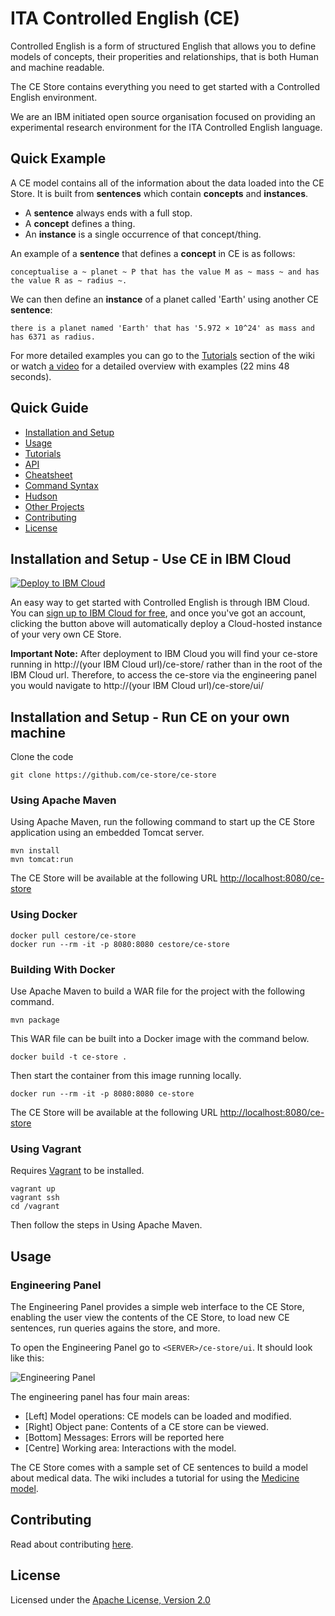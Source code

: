 # ITA Controlled English (CE)

Controlled English is a form of structured English that allows you to define models of concepts, their properities and relationships, that is both Human and machine readable.

The CE Store contains everything you need to get started with a Controlled English environment.

We are an IBM initiated open source organisation focused on providing an experimental research environment for the ITA Controlled English language.

## Quick Example

A CE model contains all of the information about the data loaded into the CE Store. It is built from **sentences** which contain **concepts** and **instances**.

- A **sentence** always ends with a full stop.
- A **concept** defines a thing.
- An **instance** is a single occurrence of that concept/thing.

An example of a **sentence** that defines a **concept** in CE is as follows:

`conceptualise a ~ planet ~ P that has the value M as ~ mass ~ and has the value R as ~ radius ~.`

We can then define an **instance** of a planet called 'Earth' using another CE **sentence**:

`there is a planet named 'Earth' that has '5.972 × 10^24' as mass and has 6371 as radius.`

For more detailed examples you can go to the [Tutorials](https://github.com/ce-store/ce-store/wiki#tutorials) section of the wiki or watch [a video](https://www.youtube.com/watch?v=bfTYYCUjo6M) for a detailed overview with examples (22 mins 48 seconds).


## Quick Guide

* [Installation and Setup](https://github.com/ce-store/ce-store#installation-and-setup)
* [Usage](https://github.com/ce-store/ce-store#usage)
* [Tutorials](https://github.com/ce-store/ce-store/wiki#tutorials)
* [API](https://github.com/ce-store/ce-store/wiki#api)
* [Cheatsheet](https://github.com/ce-store/ce-store/wiki#cheatsheet)
* [Command Syntax](https://github.com/ce-store/ce-store/wiki#command-syntax)
* [Hudson](https://github.com/ce-store/ce-store/wiki#hudson)
* [Other Projects](https://github.com/ce-store/ce-store/wiki#other-ce-projects)
* [Contributing](https://github.com/ce-store/ce-store#contributing)
* [License](https://github.com/ce-store/ce-store#license)

## Installation and Setup - Use CE in IBM Cloud

[![Deploy to IBM Cloud](https://bluemix.net/deploy/button.png)](https://bluemix.net/deploy?repository=https://github.com/ce-store/ce-store)

An easy way to get started with Controlled English is through IBM Cloud. You can [sign up to IBM Cloud for free](https://console.bluemix.net/), and once you've got an account, clicking the button above will automatically deploy a Cloud-hosted instance of your very own CE Store.

**Important Note:** After deployment to IBM Cloud you will find your ce-store running in http://(your IBM Cloud url)/ce-store/ rather than in the root of the IBM Cloud url.  Therefore, to access the ce-store via the engineering panel you would navigate to http://(your IBM Cloud url)/ce-store/ui/

## Installation and Setup - Run CE on your own machine

Clone the code

```
git clone https://github.com/ce-store/ce-store
```

### Using Apache Maven

Using Apache Maven, run the following command to start up the CE Store application using an embedded Tomcat server.

```
mvn install
mvn tomcat:run
```

The CE Store will be available at the following URL [http://localhost:8080/ce-store](http://localhost:8080/ce-store)

### Using Docker

```
docker pull cestore/ce-store
docker run --rm -it -p 8080:8080 cestore/ce-store
```

### Building With Docker

Use Apache Maven to build a WAR file for the project with the following command.

```
mvn package
```

This WAR file can be built into a Docker image with the command below.

```
docker build -t ce-store .
```

Then start the container from this image running locally.

```
docker run --rm -it -p 8080:8080 ce-store
```

The CE Store will be available at the following URL [http://localhost:8080/ce-store](http://localhost:8080/ce-store)


### Using Vagrant
Requires [Vagrant](https://www.vagrantup.com) to be installed.

```
vagrant up
vagrant ssh
cd /vagrant
```

Then follow the steps in Using Apache Maven.


## Usage

### Engineering Panel

The Engineering Panel provides a simple web interface to the CE Store, enabling the user view the contents of the CE Store, to load new CE sentences, run queries agains the store, and more.

To open the Engineering Panel go to `<SERVER>/ce-store/ui`. It should look like this:

![Engineering Panel](http://ce-store.github.io/i/ui.png)

The engineering panel has four main areas:

  * [Left] Model operations: CE models can be loaded and modified.
  * [Right] Object pane: Contents of a CE store can be viewed.
  * [Bottom] Messages: Errors will be reported here
  * [Centre] Working area: Interactions with the model.

The CE Store comes with a sample set of CE sentences to build a model about medical data. The wiki includes a tutorial for using the [Medicine model](https://github.com/ce-store/ce-store/wiki/Introducing-the-Medicine-Model).

## Contributing

Read about contributing [here](https://github.com/ce-store/ce-store/blob/master/CONTRIBUTE.md).

## License

Licensed under the [Apache License, Version 2.0](https://github.com/ce-store/ce-store/blob/master/LICENSE.md)

